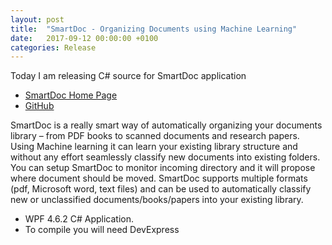 ```yaml
---
layout: post
title:  "SmartDoc - Organizing Documents using Machine Learning"
date:   2017-09-12 00:00:00 +0100
categories: Release
---
```


Today I am releasing C# source for SmartDoc application

* [SmartDoc Home Page](http://smartdoc.wikiled.com/)
* [GitHub](https://github.com/AndMu/SmartDoc)

SmartDoc is a really smart way of automatically organizing your documents library – from PDF books to scanned documents and research papers.	Using Machine learning it can learn your existing library structure and without any effort seamlessly classify new documents into existing folders. You can setup SmartDoc to monitor incoming directory and it will propose where document should be moved. SmartDoc supports multiple formats (pdf, Microsoft word, text files) and can be used to automatically classify new or unclassified documents/books/papers into your existing library.


* WPF 4.6.2 C# Application. 
* To compile you will need DevExpress

